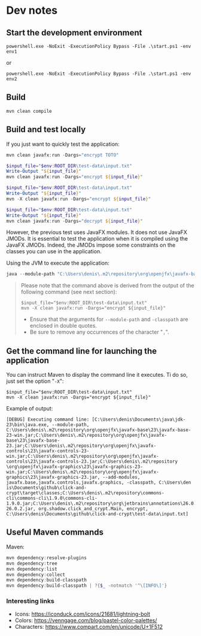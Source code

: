 # Dev notes

## Start the development environment

```Batchfile
powershell.exe -NoExit -ExecutionPolicy Bypass -File .\start.ps1 -env env1
```

or

```Batchfile
powershell.exe -NoExit -ExecutionPolicy Bypass -File .\start.ps1 -env env2
```

## Build

```Batchfile
mvn clean compile
```

## Build and test locally

If you just want to quickly test the application:

```powershell
mvn clean javafx:run -Dargs="encrypt TOTO"

$input_file="$env:ROOT_DIR\test-data\input.txt"
Write-Output "${input_file}"
mvn clean javafx:run -Dargs="encrypt ${input_file}"

$input_file="$env:ROOT_DIR\test-data\input.txt"
Write-Output "${input_file}"
mvn -X clean javafx:run -Dargs="encrypt ${input_file}"

$input_file="$env:ROOT_DIR\test-data\input.txt"
Write-Output "${input_file}"
mvn clean javafx:run -Dargs="decrypt ${input_file}"
```

However, the previous test uses JavaFX modules. It does not use JavaFX JMODs.
It is essential to test the application when it is compiled using the JavaFX JMODs.
Indeed, the JMODs impose some constraints on the classes you can use in the application.

Using the JVM to execute the application:

```Powershell
java --module-path "C:\Users\denis\.m2\repository\org\openjfx\javafx-base\23\javafx-base-23-win.jar;C:\Users\denis\.m2\repository\org\openjfx\javafx-base\23\javafx-base-23.jar;C:\Users\denis\.m2\repository\org\openjfx\javafx-controls\23\javafx-controls-23-win.jar;C:\Users\denis\.m2\repository\org\openjfx\javafx-controls\23\javafx-controls-23.jar;C:\Users\denis\.m2\repository\org\openjfx\javafx-graphics\23\javafx-graphics-23-win.jar;C:\Users\denis\.m2\repository\org\openjfx\javafx-graphics\23\javafx-graphics-23.jar" --add-modules javafx.base,javafx.controls,javafx.graphics -classpath "C:\Users\denis\Documents\github\click-and-crypt\target\classes;C:\Users\denis\.m2\repository\commons-cli\commons-cli\1.9.0\commons-cli-1.9.0.jar;C:\Users\denis\.m2\repository\org\jetbrains\annotations\26.0.2\annotations-26.0.2.jar" org.shadow.click_and_crypt.Main encrypt C:\Users\denis\Documents\github\click-and-crypt\test-data\input.txt
```

> Please note that the command above is derived from the output of the following command (see next section):
>
> ```Batchfile
> $input_file="$env:ROOT_DIR\test-data\input.txt"
> mvn -X clean javafx:run -Dargs="encrypt ${input_file}"
> ```
>
> * Ensure that the arguments for `--module-path` and `-classpath` are enclosed in double quotes.
> * Be sure to remove any occurrences of the character "`,`".

## Get the command line for launching the application

You can instruct Maven to display the command line it executes. Ti do so, just set the option "`-X`":

```Batchfile
$input_file="$env:ROOT_DIR\test-data\input.txt"
mvn -X clean javafx:run -Dargs="encrypt ${input_file}"
```

Example of output:

```
[DEBUG] Executing command line: [C:\Users\denis\Documents\java\jdk-23\bin\java.exe, --module-path, C:\Users\denis\.m2\repository\org\openjfx\javafx-base\23\javafx-base-23-win.jar;C:\Users\denis\.m2\repository\org\openjfx\javafx-
base\23\javafx-base-23.jar;C:\Users\denis\.m2\repository\org\openjfx\javafx-controls\23\javafx-controls-23-win.jar;C:\Users\denis\.m2\repository\org\openjfx\javafx-controls\23\javafx-controls-23.jar;C:\Users\denis\.m2\repository
\org\openjfx\javafx-graphics\23\javafx-graphics-23-win.jar;C:\Users\denis\.m2\repository\org\openjfx\javafx-graphics\23\javafx-graphics-23.jar, --add-modules, javafx.base,javafx.controls,javafx.graphics, -classpath, C:\Users\den
is\Documents\github\click-and-crypt\target\classes;C:\Users\denis\.m2\repository\commons-cli\commons-cli\1.9.0\commons-cli-1.9.0.jar;C:\Users\denis\.m2\repository\org\jetbrains\annotations\26.0.2\annotations-26.0.2.jar, org.shadow.click_and_crypt.Main, encrypt, C:\Users\denis\Documents\github\click-and-crypt\test-data\input.txt]
```

## Useful Maven commands

Maven:

```powershell
mvn dependency:resolve-plugins
mvn dependency:tree
mvn dependency:list
mvn dependency:collect
mvn dependency:build-classpath
mvn dependency:build-classpath | ?{$_ -notmatch '^\[INFO\]'}
```

### Interesting links

* Icons: https://iconduck.com/icons/21681/lightning-bolt
* Colors: https://venngage.com/blog/pastel-color-palettes/
* Characters: https://www.compart.com/en/unicode/U+1F512
